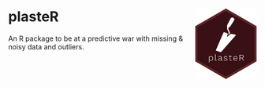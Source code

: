 # plasteR <img src="https://github.com/sametsoekel/plasteR/blob/master/logo.png?raw=true" align="right" height=145/> 

An R package to be at a predictive war with missing &amp; noisy data and outliers.    
